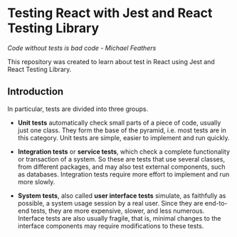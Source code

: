 # Testing React with Jest and React Testing Library
*Code without tests is bad code - Michael Feathers*

This repository was created to learn about test in React using Jest and React Testing Library. 

## Introduction
In particular, tests are divided into three groups. 

- **Unit tests**  automatically check small parts of a piece of code, usually just one class. They form the base of the pyramid, i.e. most tests are in this category. Unit tests are simple, easier to implement and run quickly. 

- **Integration tests** or **service tests**, which check a complete functionality or transaction of a system. So these are tests that use several classes, from different packages, and may also test external components, such as databases. Integration tests require more effort to implement and run more slowly. 

- **System tests**, also called **user interface tests** simulate, as faithfully as possible, a system usage session by a real user. Since they are end-to-end tests, they are more expensive, slower, and less numerous. Interface tests are also usually fragile, that is, minimal changes to the interface components may require modifications to these tests.

